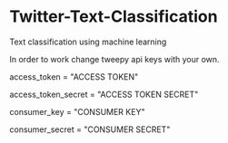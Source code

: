# Twitter-Text-Classification
Text classification using machine learning 

In order to work change tweepy api keys with your own.


access_token = "ACCESS TOKEN" 

access_token_secret = "ACCESS TOKEN SECRET"

consumer_key = "CONSUMER KEY"

consumer_secret = "CONSUMER SECRET"
